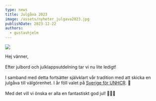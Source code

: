 ```yaml
---
type: news
title: Julgåva 2023
image: /assets/nyheter_julgava2023.jpg
publishDate: 2023-12-22
authors:
  - gustavhjelm
---
```

<img class="image-left" src="/assets/nyheter_julgava2023.jpg">

Hej vänner,\
\
Efter julbord och julklappsutdelning tar vi nu lite ledigt!\
\
I samband med detta fortsätter självklart vår tradition med att skicka en julgåva till välgörenhet. I år föll valet på [Sverige för UNHCR](https://www.linkedin.com/company/sverige-f%C3%B6r-unhcr/). 🎁\
\
Med det vill vi önska er alla en fantastiskt god jul! 🎅🏻🎄